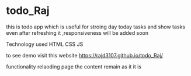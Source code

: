 # todo_Raj
this is todo app which is useful for stroing day today tasks and show tasks even after refreshing it ,responsiveness will be added soon 

Technology used
HTML
CSS
JS

to see demo visit this website
https://rajd3107.github.io/todo_Raj/

functionality
relaoding page the content remain as it it is

